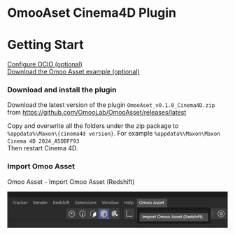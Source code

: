 # OmooAset Cinema4D Plugin

# Getting Start

[Configure OCIO (optional)](../README.md#configure-ocio-optional)  
[Download the Omoo Asset example (optional)](https://drive.google.com/file/d/1G_60KsiEinKOVVH-J6BQNtNL8gSb8kwX/view?usp=sharing)

### Download and install the plugin

Download the latest version of the plugin `OmooAset_v0.1.0_Cinema4D.zip` from https://github.com/OmooLab/OmooAsset/releases/latest

Copy and overwrite all the folders under the zip package to `%appdata%\Maxon\{cinema4d version}`. For example `%appdata%\Maxon\Maxon Cinema 4D 2024_A5DBFF93`  
Then restart Cinema 4D.

### Import Omoo Asset

Omoo Asset - Import Omoo Asset (Redshift)

![alt text](images/cinema4d_menu.png)

